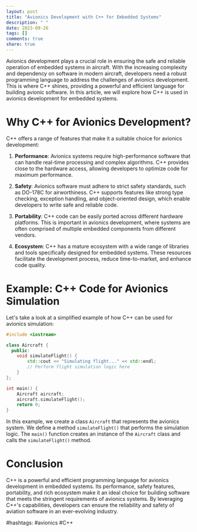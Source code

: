 ```yaml
---
layout: post
title: "Avionics Development with C++ for Embedded Systems"
description: " "
date: 2023-09-26
tags: []
comments: true
share: true
---
```


Avionics development plays a crucial role in ensuring the safe and reliable operation of embedded systems in aircraft. With the increasing complexity and dependency on software in modern aircraft, developers need a robust programming language to address the challenges of avionics development. This is where C++ shines, providing a powerful and efficient language for building avionic software. In this article, we will explore how C++ is used in avionics development for embedded systems.

# Why C++ for Avionics Development?

C++ offers a range of features that make it a suitable choice for avionics development:

1. **Performance**: Avionics systems require high-performance software that can handle real-time processing and complex algorithms. C++ provides close to the hardware access, allowing developers to optimize code for maximum performance.

2. **Safety**: Avionics software must adhere to strict safety standards, such as DO-178C for airworthiness. C++ supports features like strong type checking, exception handling, and object-oriented design, which enable developers to write safe and reliable code.

3. **Portability**: C++ code can be easily ported across different hardware platforms. This is important in avionics development, where systems are often comprised of multiple embedded components from different vendors.

4. **Ecosystem**: C++ has a mature ecosystem with a wide range of libraries and tools specifically designed for embedded systems. These resources facilitate the development process, reduce time-to-market, and enhance code quality.

# Example: C++ Code for Avionics Simulation

Let's take a look at a simplified example of how C++ can be used for avionics simulation:

```cpp
#include <iostream>

class Aircraft {
  public:
    void simulateFlight() {
        std::cout << "Simulating flight..." << std::endl;
        // Perform flight simulation logic here
    }
};

int main() {
    Aircraft aircraft;
    aircraft.simulateFlight();
    return 0;
}
```

In this example, we create a class `Aircraft` that represents the avionics system. We define a method `simulateFlight()` that performs the simulation logic. The `main()` function creates an instance of the `Aircraft` class and calls the `simulateFlight()` method.

# Conclusion

C++ is a powerful and efficient programming language for avionics development in embedded systems. Its performance, safety features, portability, and rich ecosystem make it an ideal choice for building software that meets the stringent requirements of avionics systems. By leveraging C++'s capabilities, developers can ensure the reliability and safety of aviation software in an ever-evolving industry.

#hashtags: #avionics #C++